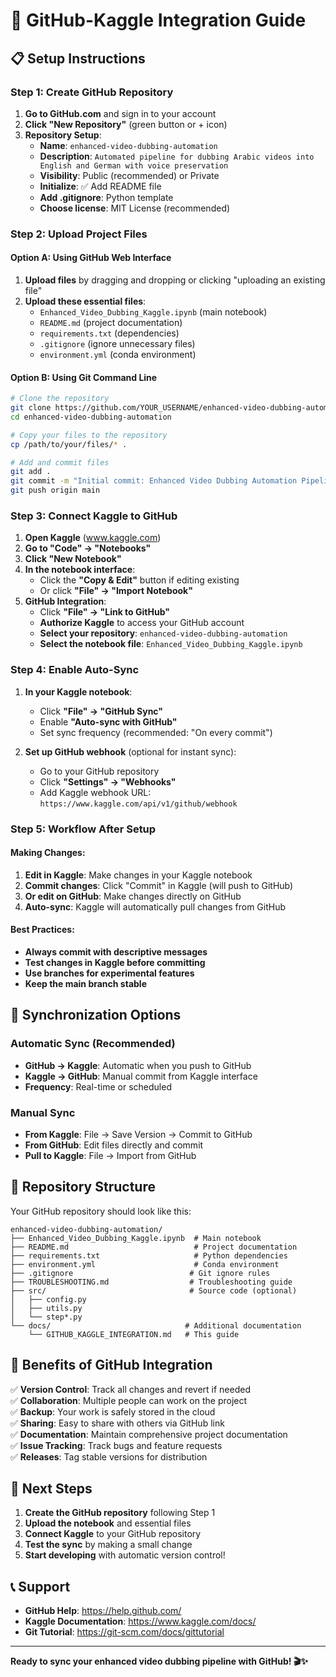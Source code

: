 # 🔗 GitHub-Kaggle Integration Guide

## 📋 Setup Instructions

### Step 1: Create GitHub Repository

1. **Go to GitHub.com** and sign in to your account
2. **Click "New Repository"** (green button or + icon)
3. **Repository Setup**:
   - **Name**: `enhanced-video-dubbing-automation`
   - **Description**: `Automated pipeline for dubbing Arabic videos into English and German with voice preservation`
   - **Visibility**: Public (recommended) or Private
   - **Initialize**: ✅ Add README file
   - **Add .gitignore**: Python template
   - **Choose license**: MIT License (recommended)

### Step 2: Upload Project Files

#### Option A: Using GitHub Web Interface
1. **Upload files** by dragging and dropping or clicking "uploading an existing file"
2. **Upload these essential files**:
   - `Enhanced_Video_Dubbing_Kaggle.ipynb` (main notebook)
   - `README.md` (project documentation)
   - `requirements.txt` (dependencies)
   - `.gitignore` (ignore unnecessary files)
   - `environment.yml` (conda environment)

#### Option B: Using Git Command Line
```bash
# Clone the repository
git clone https://github.com/YOUR_USERNAME/enhanced-video-dubbing-automation.git
cd enhanced-video-dubbing-automation

# Copy your files to the repository
cp /path/to/your/files/* .

# Add and commit files
git add .
git commit -m "Initial commit: Enhanced Video Dubbing Automation Pipeline"
git push origin main
```

### Step 3: Connect Kaggle to GitHub

1. **Open Kaggle** (www.kaggle.com)
2. **Go to "Code" → "Notebooks"**
3. **Click "New Notebook"**
4. **In the notebook interface**:
   - Click the **"Copy & Edit"** button if editing existing
   - Or click **"File" → "Import Notebook"**
5. **GitHub Integration**:
   - Click **"File" → "Link to GitHub"**
   - **Authorize Kaggle** to access your GitHub account
   - **Select your repository**: `enhanced-video-dubbing-automation`
   - **Select the notebook file**: `Enhanced_Video_Dubbing_Kaggle.ipynb`

### Step 4: Enable Auto-Sync

1. **In your Kaggle notebook**:
   - Click **"File" → "GitHub Sync"**
   - Enable **"Auto-sync with GitHub"**
   - Set sync frequency (recommended: "On every commit")

2. **Set up GitHub webhook** (optional for instant sync):
   - Go to your GitHub repository
   - Click **"Settings" → "Webhooks"**
   - Add Kaggle webhook URL: `https://www.kaggle.com/api/v1/github/webhook`

### Step 5: Workflow After Setup

#### Making Changes:
1. **Edit in Kaggle**: Make changes in your Kaggle notebook
2. **Commit changes**: Click "Commit" in Kaggle (will push to GitHub)
3. **Or edit on GitHub**: Make changes directly on GitHub
4. **Auto-sync**: Kaggle will automatically pull changes from GitHub

#### Best Practices:
- **Always commit with descriptive messages**
- **Test changes in Kaggle before committing**
- **Use branches for experimental features**
- **Keep the main branch stable**

## 🔄 Synchronization Options

### Automatic Sync (Recommended)
- **GitHub → Kaggle**: Automatic when you push to GitHub
- **Kaggle → GitHub**: Manual commit from Kaggle interface
- **Frequency**: Real-time or scheduled

### Manual Sync
- **From Kaggle**: File → Save Version → Commit to GitHub
- **From GitHub**: Edit files directly and commit
- **Pull to Kaggle**: File → Import from GitHub

## 📁 Repository Structure

Your GitHub repository should look like this:
```
enhanced-video-dubbing-automation/
├── Enhanced_Video_Dubbing_Kaggle.ipynb  # Main notebook
├── README.md                            # Project documentation  
├── requirements.txt                     # Python dependencies
├── environment.yml                      # Conda environment
├── .gitignore                          # Git ignore rules
├── TROUBLESHOOTING.md                  # Troubleshooting guide
├── src/                                # Source code (optional)
│   ├── config.py
│   ├── utils.py
│   └── step*.py
└── docs/                              # Additional documentation
    └── GITHUB_KAGGLE_INTEGRATION.md   # This guide
```

## 🎯 Benefits of GitHub Integration

✅ **Version Control**: Track all changes and revert if needed  
✅ **Collaboration**: Multiple people can work on the project  
✅ **Backup**: Your work is safely stored in the cloud  
✅ **Sharing**: Easy to share with others via GitHub link  
✅ **Documentation**: Maintain comprehensive project documentation  
✅ **Issue Tracking**: Track bugs and feature requests  
✅ **Releases**: Tag stable versions for distribution  

## 🚀 Next Steps

1. **Create the GitHub repository** following Step 1
2. **Upload the notebook** and essential files
3. **Connect Kaggle** to your GitHub repository
4. **Test the sync** by making a small change
5. **Start developing** with automatic version control!

## 📞 Support

- **GitHub Help**: https://help.github.com/
- **Kaggle Documentation**: https://www.kaggle.com/docs/
- **Git Tutorial**: https://git-scm.com/docs/gittutorial

---

**Ready to sync your enhanced video dubbing pipeline with GitHub! 🎬✨**
